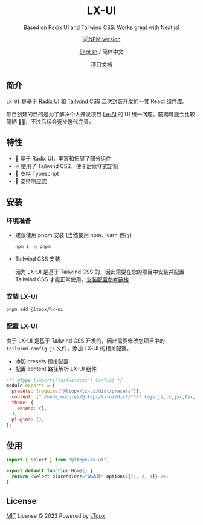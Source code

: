 <div align="center">
<h1>LX-UI</h1>
<p>Based on Radix UI and Tailwind CSS. Works great with Next.js!</p>
<p>
<a href="https://www.npmjs.com/package/@ltopx/lx-ui"><img src="https://img.shields.io/npm/v/@ltopx/lx-ui?color=38bdf8&amp;label=" alt="NPM version"></a>
</p>
<p>
<a href="/README.md">English</a>
/
简体中文
</p>
<p>
<a href="https://lx-ui.ltopx.com">项目文档</a> 
</p>
</div>

## 简介

`LX-UI` 是基于 [Radix UI](https://www.radix-ui.com) 和 [Tailwind CSS](https://tailwindcss.com/) 二次封装开发的一套 React 组件库。

项目创建的目的是为了解决个人开发项目 [Le-AI](https://le-ai.app) 的 UI 统一问题。前期可能会比较简陋 🤣🤣，不过后续会逐步迭代完善。

## 特性

- 💎 基于 Radix UI，丰富和拓展了部分组件
- 🔥 使用了 Tailwind CSS，便于后续样式定制
- 🎉 支持 Typescript
- 📱 支持响应式

## 安装

### 环境准备

- 建议使用 pnpm 安装 (当然使用 npm、yarn 也行)

  ```bash copy
  npm i -g pnpm
  ```

- Tailwind CSS 安装

  因为 LX-UI 是基于 Tailwind CSS 的，因此需要在您的项目中安装并配置 Tailwind CSS 才能正常使用。[安装配置参考链接](https://tailwindcss.com/docs/installation)

### 安装 LX-UI

```bash
pnpm add @ltopx/lx-ui
```

### 配置 LX-UI

由于 LX-UI 是基于 Tailwind CSS 开发的，因此需要修改您项目中的 `tailwind.config.js` 文件，添加 LX-UI 的相关配置。

- 添加 presets 预设配置
- 配置 content 路径解析 LX-UI 组件

```js filename="tailwind.config.js" copy {3-4}
/** @type {import('tailwindcss').Config} */
module.exports = {
  presets: [require("@ltopx/lx-ui/dist/presets")],
  content: ["./node_modules/@ltopx/lx-ui/dist/**/*.{mjs,js,ts,jsx,tsx,mdx}"],
  theme: {
    extend: {},
  },
  plugins: [],
};
```

## 使用

```js copy
import { Select } from "@ltopx/lx-ui";

export default function Home() {
  return <Select placeholder="请选择" options={[1, 2, 3]} />;
}
```

## License

[MIT]() License © 2023 Powered by [LTopx](https://github.com/LTopx)
